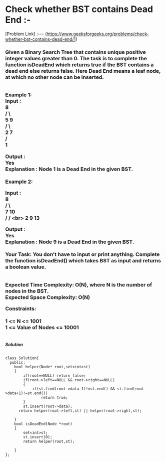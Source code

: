 # Check whether BST contains Dead End :-

[Problem Link] :--- (https://www.geeksforgeeks.org/problems/check-whether-bst-contains-dead-end/1)

<h3>
Given a Binary Search Tree that contains unique positive integer values greater than 0. The task is to complete the function isDeadEnd which returns true if the BST contains a dead end else returns false. Here Dead End means a leaf node, at which no other node can be inserted.<br><br>

Example 1:<br>
Input :   <br>
               8<br>
             /   \ <br>
           5      9<br>
         /  \     <br>
        2    7 <br>
       /<br>
      1     <br>
          
Output : <br>
Yes<br>
Explanation : 
Node 1 is a Dead End in the given BST.<br><br>
Example 2:<br>

Input :     <br>
              8<br>
            /   \ <br>
           7     10<br>
         /      /   \<br>
        2      9     13<br>

Output : <br>
Yes<br>
Explanation : 
Node 9 is a Dead End in the given BST.<br><br>
Your Task: You don't have to input or print anything. Complete the function isDeadEnd() which takes BST as input and returns a boolean value.<br><br>

Expected Time Complexity: O(N), where N is the number of nodes in the BST.<br>
Expected Space Complexity: O(N)<br>

Constraints:<br><br>
1 <= N <= 1001<br>
1 <= Value of Nodes <= 10001<br><br>
  
</h3>

***Solution***

```

class Solution{
  public:
    bool helper(Node* root,set<int>st)
    {
        if(root==NULL) return false;
        if(root->left==NULL && root->right==NULL)
        {
            if(st.find(root->data-1)!=st.end() && st.find(root->data+1)!=st.end()) 
                return true;
        }
        st.insert(root->data);
      return helper(root->left,st) || helper(root->right,st);
    
    }
    bool isDeadEnd(Node *root)
    {
        set<int>st;
        st.insert(0);
        return helper(root,st);
        
    }
};

```
